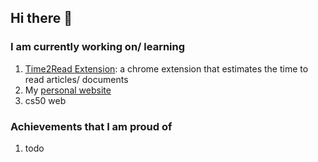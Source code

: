 ## Hi there 👋

### I am currently working on/ learning
1. [Time2Read Extension](): a chrome extension that estimates the time to read articles/ documents
2. My [personal website](https://sam1037.github.io/personal-website/index.html)
3. cs50 web

### Achievements that I am proud of
1. todo

<!--
**sam1037/sam1037** is a ✨ _special_ ✨ repository because its `README.md` (this file) appears on your GitHub profile.

Here are some ideas to get you started:

- 🔭 I’m currently working on ...
- 🌱 I’m currently learning ...
- 👯 I’m looking to collaborate on ...
- 🤔 I’m looking for help with ...
- 💬 Ask me about ...
- 📫 How to reach me: ...
- 😄 Pronouns: ...
- ⚡ Fun fact: ...
-->
